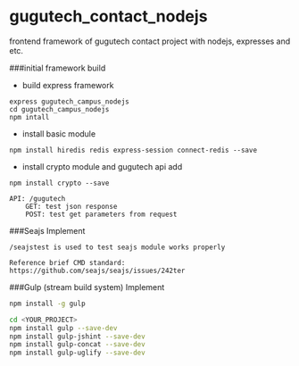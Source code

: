 # gugutech_contact_nodejs
frontend framework of gugutech contact project with nodejs, expresses and etc.

###initial framework build
* build express framework
```
express gugutech_campus_nodejs
cd gugutech_campus_nodejs
npm intall
```
* install basic module
```
npm install hiredis redis express-session connect-redis --save
```
* install crypto module and gugutech api add
```
npm install crypto --save

API: /gugutech   
    GET: test json response
    POST: test get parameters from request
```

###Seajs Implement 
```
/seajstest is used to test seajs module works properly

Reference brief CMD standard: https://github.com/seajs/seajs/issues/242ter
```

###Gulp (stream build system) Implement
```Bash
npm install -g gulp

cd <YOUR_PROJECT>
npm install gulp --save-dev
npm install gulp-jshint --save-dev
npm install gulp-concat --save-dev
npm install gulp-uglify --save-dev
```





